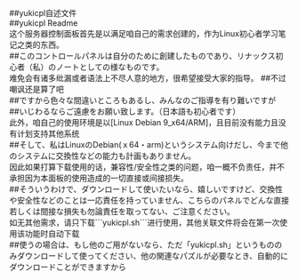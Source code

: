 <p>##yukicpl自述文件<br />
##yukicpl Readme<br />
这个服务器控制面板首先是以满足咱自己的需求创建的，作为Linux初心者学习笔记之类的东西。<br />
##このコントロールパネルは自分のために創建したものであり、リナックス初心者（私）のノートとしての様なものです。<br />
难免会有诸多纰漏或者语法上不尽人意的地方，很希望接受大家的指导。    ##不过嘲讽还是算了吧<br />
##ですから色々な間違いところもあるし、みんなのご指導を有り難いですが　##いじわるならご遠慮をお願い致します。（日本語も初心者です）<br />
此外，咱自己的使用环境是以[Linux Debian 9_x64/ARM]，且目前没有能力且没有计划支持其他系统<br />
##そして、私はLinuxのDebian(ｘ64・arm)というシステム向けだし、今まで他のシステムに交換性などの能力も計画もありません。<br />
因此如果打算下载使用的话，兼容性/安全性之类的问题，咱一概不负责任，并不承担因为本面板的使用造成的一切直接或间接损失。<br />
##そういうわけで、ダウンロードして使いたいなら、嬉しいですけど、交換性や安全性などのことは一応責任を持っていません、こちらのパネルでどんな直接若しくは間接な損失も勿論責任を取ってない、ご注意ください。<br />
如无其他需求，请只下载```yukicpl.sh```进行使用，其他关联文件将会在第一次使用该功能时自动下载<br />
##使うの場合は、もし他のご用がないなら、ただ「yukicpl.sh」というもののみダウンロードして使ってください、他の関連なパズルが必要なとき、自動的にダウンロードことができますから<br />
</p>
